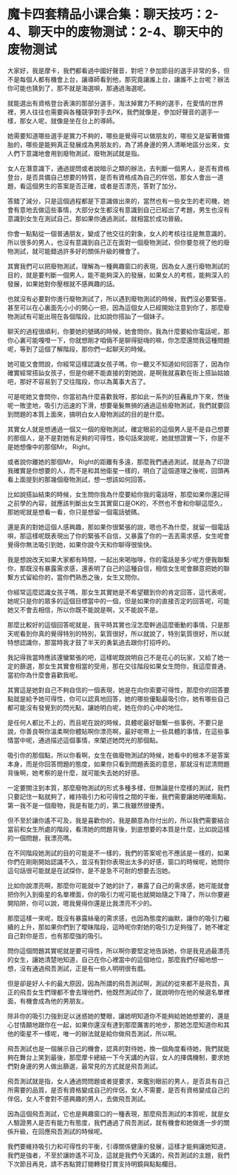 # 魔卡四套精品小课合集：聊天技巧：2-4、聊天中的废物测试：2-4、聊天中的废物测试

大家好，我是摩卡，我們都看過中國好聲音，對吧？參加節目的選手非常的多，但不是每個人都有機會上台，讓導師看到他，那究竟讓誰上台，讓誰不上台呢？辦法你可能也猜到了，那不就是海選唄，那通過海選呢。

就能選出有資格登台表演的那部分選手，淘汰掉實力不夠的選手，在愛情的世界裡，男人往往也需要與各種競爭對手去PK，我們就像是，參加好聲音的選手一樣，那女人呢，就像是坐在台上的導師。

她需要知道哪些選手是實力不夠的，哪些是覺得可以做朋友的，哪些又是留著做備胎的，哪些是能夠真正發展成為男朋友的，為了將身邊的男人清晰地區分出來，女人們下意識地會用到廢物測試，廢物測試就是指。

女人在潛意識下，通過提問或者說暗示之類的辦法，去判斷一個男人，是否有資格登台，是否具備自己想要的特質，是否有資格成為自己的伴侶，那女人會出一道題，看這個男生的答案是否正確，或者是否漂亮，答對了加分。

答錯了減分，只是這個過程都是下意識做出來的，當然也有一些女生的老司機，她會有意地去做這些事情，大部分女生都沒有意識到自己已經出了考題，男生也沒有意識到女生在測試自己，那如果你通過測試，就相當於成功晉級。

你會一點點從一個普通朋友，變成了他交往的對象，女人的考核往往是無意識的，所以很多的男人，也沒有意識到自己正在面對一個廢物測試，但你要忽視了他的廢物測試，就可能錯過許多好的關係升級的機會了。

其實我們可以把廢物測試，理解為一種興趣窗口的表現，因為女人進行廢物測試的目的，就是要判斷一個男人，能不能夠深入的發展，如果女人的考核，能夠深入的發展，如果她對你壓根就不感興趣的話。

也就沒有必要對你進行廢物測試了，所以遇到廢物測試的時候，我們沒必要緊張，甚至可以在心裏面先小小的開心一把，因為這個女人已經開始注意到你了，那麼廢物測試有可能出現在各個階段，比如說你搭訕了一個妹子。

聊天的過程很順利，你要她的號碼的時候，她會問你，我為什麼要給你電話呢，那你心裏可能嘎噔一下，你就想剛才咱倆不是聊得挺嗨的嘛，你怎麼還問我這種問題呢，等到了這個了解階段，那你們一起聊天的時候。

她可能又會問說，你經常這樣認識女孩子嗎，你一聽又不知道如何回答了，因為你確實經常搭訕女孩子，但是你總不能直接的對她說，是啊我就喜歡在街上搭訕姑娘吧，那好不容易到了交往階段，你以為萬事大吉了。

可是呢她又會問你，你當初為什麼喜歡我呀，那如此一系列的狂轟亂炸下來，然後呢一敗塗地，吸引力迅速的下滑，想要毫髮無損的通過這些廢物測試，我們就要回到問題的本質上面來，搞明白女人廢物測試的目的是什麼。

其實女人就是想通過一個又一個的廢物測試，確定眼前的這個男人是不是自己想要的那個人，是不是對她有足夠的可得性，換句話來說呢，她就想證實一下，你是不是她想像中的那個Mr。 Right。

或者說你離她的那個Mr。 Right的距離有多遠，那麼我們通過測試，就是為了印證我確實是你想要的人，而不是和其他衛星一樣的，明白了這個道理之後呢，回頭再看上面提到的那幾個廢物測試，想一想該如何回答。

比如說搭訕結束的時候，女生問你我為什麼要給你我的電話呀，那麼如果你還記得之前學的內容，就應該判斷出女生其實窗口是OK的，不然也不會和你聊這麼久，那她呢就是想看一看，你只是想留一個電話號碼。

還是真的對她這個人感興趣，那如果你很緊張的說，嗯也不為什麼，就留一個電話唄，那這樣呢既表現出了你的緊張不自信，又暴露了你的一丟丟需求感，女生呢會覺得你無法吸引到她，如果你說今天和你聊得很愉快。

我是想說改天如果大家都有時間，一起出來喝咖啡，你的電話是多少呢方便我聯繫你，那既沒有暴露需求感，還表明了自己的這種自信，相信女生呢會願意把她的聯繫方式留給你的，當你們熟悉之後，女生又問你。

你經常這麼認識女孩子嗎，那女生其實她是不希望聽到你的肯定回答，這代表呢，她呢只是你的眾多的這個目標當中的一個，但是如果你的直接否定的回答呢，可能她又不會去相信，所以你既不能說是啊，又不能說不是。

那麼比較好的這個回答呢就是，我平時其實也沒怎麼幹過這麼衝動的事情，只是那天呢看到你真的覺得特別的特別，氣質很好，所以就說了，特別氣質很好，所以就特想認識你，那當時我才鼓了半天的勇氣過去跟你打招呼的。

我記得我當時應該還蠻緊張的吧，這樣呢既說明自己不是花心的玩家，又給了她一定的篩選，那女生其實會相當的受用，那在交往階段如果女生問你，我這麼普通，當初你為什麼會喜歡我呢。

其實這是她對自己不夠自信的一個表現，她是在向你索要可得性，那麼你的回答要點就是給予她可得性，你可以認真地回答，她的哪些優點最吸引你，她有哪些自己都可能沒有發覺到的閃光點，讓她明白呢，她在你的心中的地位。

是任何人都比不上的，而且呢在說的時候，具體呢最好聯繫一些事例，不要只是說，你善良啊你溫柔啊你體貼啊你漂亮啊，最好呢帶上一些具體的事情，在這些事情當中呢，通過描述這個事情，來闡述她閃光的那個點。

吸引你的那個點，所以你看啊，女生在做廢物測試的時候，她看中的根本不是答案本身，而是你回答問題的態度，如果你只看到問題表面的意思，那就沒有認清問題背後啊，她考察的是什麼，就可能失去她的好感。

一定要關注到本質，那麼廢物測試的形式多種多樣，但無論是什麼樣的測試，我們只要記住一點就夠了，維持吸引力和可得性之間的平衡，我們需要讓她明確兩點，第一我不是一個廢物，我是有能力的，第二我雖然很優秀。

但不至於讓你遙不可及，我是喜歡你的，我是願意為你付出的，所以我們需要結合當前和女生所處的階段，看清她的問題背後，到底想要的本質是什麼，比如說這樣的一個問題，我漂亮嗎。

在不同階段她測試的目的可能是不一樣的，我們的答案呢也不應該是一樣的，如果你們在剛剛開始認識不久，並沒有對你表現出太多的好感，窗口的時候呢，她問你這句話很可能就是在試探你，是不是急不可耐的想要去泡她。

比如你說漂亮啊，那麼你可能就中了她的計了，暴露了自己的需求感，她可能就會把你列入到衛星的名單裡面，你的吸引力呢可能也就開始隨之下降了，所以你要避開陷阱，你可以說，嗯我覺得你還是比我漂亮不少的。

那麼這樣一來呢，既沒有暴露絲毫的需求感，也因為態度的幽默，讓你的吸引力繼續的上升，那如果你們到了曖昧階段，這時呢你對她的吸引力足夠強了，她不確定自己對你是否，也有那麼強的吸引。

問你這個問題其實呢就是要可得性，所以啊你要堅定地告訴她，你是我見過最漂亮的女生，讓她清楚地知道，自己在你心裡當中的這個地位，那麼我們仔細地想一想，沒有通過飛吾測試，正是有一些人明明很有戲。

但是卻是好人卡的最大原因，因為所謂的飛吾測試啊，測試的從來都不是飛吾，真正的飛吾女生們理都不會去理他們，他既然測試你了，就說明你在他的候選名單裡面，有機會成為他的男朋友。

除非你的吸引力強到足以迷惑她的雙眼，讓她明知道你不能夠給她她想要的，還是心甘情願地跟你在一起，如果你還沒有達到那麼厲害的地步，那她怎麼知道你和其他的衛星不一樣呢，唯一的辦法就是給你做飛吾測試，所以啊。

飛吾測試也是一個展示自己的機會，認真的對待她，換一個角度看待她，我們就能夠在舞台上笑到最後，那麼摩卡總結一下今天講的內容，女人的擇偶機制，要求她們對身邊的男人做出篩選，最常見的方式就是飛吾測試。

飛吾測試就是指，女人通過問問題或者提要求，來鑑別眼前的男人，是否具有自己所需要的品質，是否有資格變成自己的伴侶，女人不需要，是否有資格變成自己的伴侶，女人不會對不感興趣的男人，去做飛吾測試。

因為這個飛吾測試，它也是興趣窗口的一種表現，那麼飛吾測試的本質呢，就是女人驗證男人是否有能力有態度，我們通過了飛吾測試，就有機會和她做進一步的關係升級，在回應飛吾測試的時候呢。

我們要維持吸引力和可得性的平衡，引導關係健康的發展，這樣才能夠讓她知道，我們是強者，不至於讓妳遙不可及，這就是我們今天講的，飛吾測試的主題，我們下次節目再見，請不吝點贊訂閱轉發打賞支持明鏡與點點欄目。

